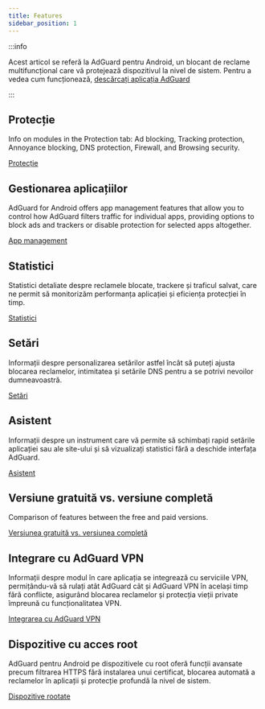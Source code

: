 ```yaml
---
title: Features
sidebar_position: 1
---
```


:::info

Acest articol se referă la AdGuard pentru Android, un blocant de reclame multifuncțional care vă protejează dispozitivul la nivel de sistem. Pentru a vedea cum funcționează, [descărcați aplicația AdGuard](https://agrd.io/download-kb-adblock)

:::

## Protecție

Info on modules in the Protection tab: Ad blocking, Tracking protection, Annoyance blocking, DNS protection, Firewall, and Browsing security.

[Protecție](/adguard-for-android/features/protection/protection.md)

## Gestionarea aplicațiilor

AdGuard for Android offers app management features that allow you to control how AdGuard filters traffic for individual apps, providing options to block ads and trackers or disable protection for selected apps altogether.

[App management](/adguard-for-android/features/app-management.md)

## Statistici

Statistici detaliate despre reclamele blocate, trackere și traficul salvat, care ne permit să monitorizăm performanța aplicației și eficiența protecției în timp.

[Statistici](/adguard-for-android/features/statistics.md)

## Setări

Informații despre personalizarea setărilor astfel încât să puteți ajusta blocarea reclamelor, intimitatea și setările DNS pentru a se potrivi nevoilor dumneavoastră.

[Setări](/adguard-for-android/features/settings.md)

## Asistent

Informații despre un instrument care vă permite să schimbați rapid setările aplicației sau ale site-ului și să vizualizați statistici fără a deschide interfața AdGuard.

[Asistent](/adguard-for-android/features/assistant.md)

## Versiune gratuită vs. versiune completă

Comparison of features between the free and paid versions.

[Versiunea gratuită vs. versiunea completă](/adguard-for-android/features/free-vs-full.mdx)

## Integrare cu AdGuard VPN

Informații despre modul în care aplicația se integrează cu serviciile VPN, permițându-vă să rulați atât AdGuard cât și AdGuard VPN în același timp fără conflicte, asigurând blocarea reclamelor și protecția vieții private împreună cu funcționalitatea VPN.

[Integrarea cu AdGuard VPN](/adguard-for-android/features/integration-with-vpn.md)

## Dispozitive cu acces root

AdGuard pentru Android pe dispozitivele cu root oferă funcții avansate precum filtrarea HTTPS fără instalarea unui certificat, blocarea automată a reclamelor în aplicații și protecție profundă la nivel de sistem.

[Dispozitive rootate](/adguard-for-android/features/rooted.md)
